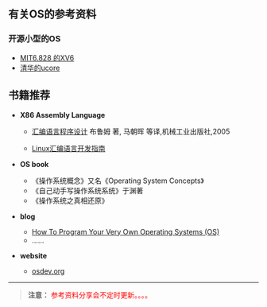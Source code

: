 ## 有关OS的参考资料

### **开源小型的OS** 

- [ MIT6.828 的XV6](https://github.com/mit-pdos/xv6-public)  
- [清华的ucore](https://github.com/chyyuu/ucore_os_lab)                              
## **书籍推荐**

+ **X86 Assembly Language**

  + [汇编语言程序设计](http://item.jd.com/10057711.html) 布鲁姆 著, 马朝晖 等译,机械工业出版社,2005

  + [Linux汇编语言开发指南](https://www.ibm.com/developerworks/cn/linux/l-assembly/index.html)
+ **OS book**
  + 《操作系统概念》又名《Operating System Concepts》
  + 《自己动手写操作系统系统》于渊著
  + 《操作系统之真相还原》
+ **blog** 
  + [How To Program Your Very Own Operating Systems (OS)](https://www.whoishostingthis.com/resources/os-development/)
  + ......
+ **website**
  + [osdev.org](https://wiki.osdev.org/Expanded_Main_Page)

---

> **注意：**<font color="red"> 参考资料分享会不定时更新。。。。</font>

